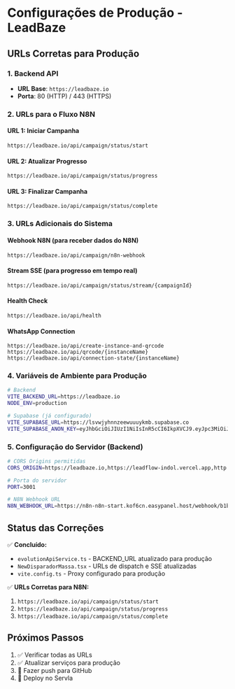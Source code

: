 # Configurações de Produção - LeadBaze

## URLs Corretas para Produção

### 1. Backend API
- **URL Base**: `https://leadbaze.io`
- **Porta**: 80 (HTTP) / 443 (HTTPS)

### 2. URLs para o Fluxo N8N

#### URL 1: Iniciar Campanha
```
https://leadbaze.io/api/campaign/status/start
```

#### URL 2: Atualizar Progresso
```
https://leadbaze.io/api/campaign/status/progress
```

#### URL 3: Finalizar Campanha
```
https://leadbaze.io/api/campaign/status/complete
```

### 3. URLs Adicionais do Sistema

#### Webhook N8N (para receber dados do N8N)
```
https://leadbaze.io/api/campaign/n8n-webhook
```

#### Stream SSE (para progresso em tempo real)
```
https://leadbaze.io/api/campaign/status/stream/{campaignId}
```

#### Health Check
```
https://leadbaze.io/api/health
```

#### WhatsApp Connection
```
https://leadbaze.io/api/create-instance-and-qrcode
https://leadbaze.io/api/qrcode/{instanceName}
https://leadbaze.io/api/connection-state/{instanceName}
```

### 4. Variáveis de Ambiente para Produção

```bash
# Backend
VITE_BACKEND_URL=https://leadbaze.io
NODE_ENV=production

# Supabase (já configurado)
VITE_SUPABASE_URL=https://lsvwjyhnnzeewuuuykmb.supabase.co
VITE_SUPABASE_ANON_KEY=eyJhbGciOiJIUzI1NiIsInR5cCI6IkpXVCJ9.eyJpc3MiOiJzdXBhYmFzZSIsInJlZiI6ImxzdndqeWhubnplZXd1dXV5a21iIiwicm9sZSI6ImFub24iLCJpYXQiOjE3NTQzMzc4NTYsImV4cCI6MjA2OTkxMzg1Nn0.jNw-YTXlnbd51l7RHHQpTYgCqxERz6NqPggqMM41Fck
```

### 5. Configuração do Servidor (Backend)

```bash
# CORS Origins permitidas
CORS_ORIGIN=https://leadbaze.io,https://leadflow-indol.vercel.app,http://localhost:5173

# Porta do servidor
PORT=3001

# N8N Webhook URL
N8N_WEBHOOK_URL=https://n8n-n8n-start.kof6cn.easypanel.host/webhook/b1b11d27-2dfa-42a6-bbaf-b0fa456c0bae
```

## Status das Correções

✅ **Concluído:**
- `evolutionApiService.ts` - BACKEND_URL atualizado para produção
- `NewDisparadorMassa.tsx` - URLs de dispatch e SSE atualizadas
- `vite.config.ts` - Proxy configurado para produção

✅ **URLs Corretas para N8N:**
1. `https://leadbaze.io/api/campaign/status/start`
2. `https://leadbaze.io/api/campaign/status/progress`  
3. `https://leadbaze.io/api/campaign/status/complete`

## Próximos Passos

1. ✅ Verificar todas as URLs
2. ✅ Atualizar serviços para produção
3. 🔄 Fazer push para GitHub
4. 🚀 Deploy no Servla
















